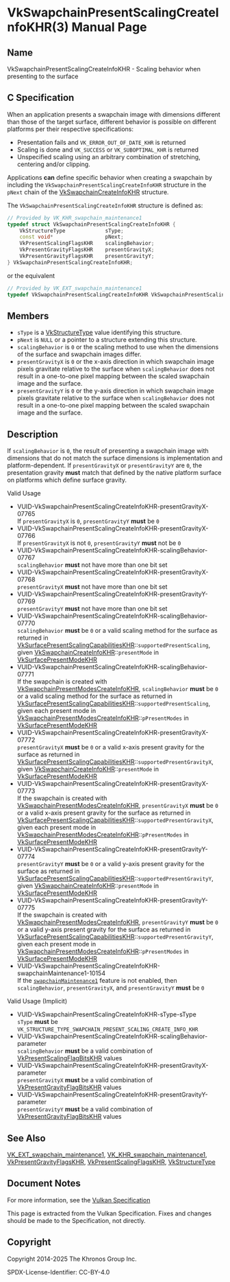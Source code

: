 # VkSwapchainPresentScalingCreateInfoKHR(3) Manual Page

## Name

VkSwapchainPresentScalingCreateInfoKHR - Scaling behavior when presenting to the surface



## [](#_c_specification)C Specification

When an application presents a swapchain image with dimensions different than those of the target surface, different behavior is possible on different platforms per their respective specifications:

- Presentation fails and `VK_ERROR_OUT_OF_DATE_KHR` is returned
- Scaling is done and `VK_SUCCESS` or `VK_SUBOPTIMAL_KHR` is returned
- Unspecified scaling using an arbitrary combination of stretching, centering and/or clipping.

Applications **can** define specific behavior when creating a swapchain by including the `VkSwapchainPresentScalingCreateInfoKHR` structure in the `pNext` chain of the [VkSwapchainCreateInfoKHR](https://registry.khronos.org/vulkan/specs/latest/man/html/VkSwapchainCreateInfoKHR.html) structure.

The `VkSwapchainPresentScalingCreateInfoKHR` structure is defined as:

```c++
// Provided by VK_KHR_swapchain_maintenance1
typedef struct VkSwapchainPresentScalingCreateInfoKHR {
    VkStructureType             sType;
    const void*                 pNext;
    VkPresentScalingFlagsKHR    scalingBehavior;
    VkPresentGravityFlagsKHR    presentGravityX;
    VkPresentGravityFlagsKHR    presentGravityY;
} VkSwapchainPresentScalingCreateInfoKHR;
```

or the equivalent

```c++
// Provided by VK_EXT_swapchain_maintenance1
typedef VkSwapchainPresentScalingCreateInfoKHR VkSwapchainPresentScalingCreateInfoEXT;
```

## [](#_members)Members

- `sType` is a [VkStructureType](https://registry.khronos.org/vulkan/specs/latest/man/html/VkStructureType.html) value identifying this structure.
- `pNext` is `NULL` or a pointer to a structure extending this structure.
- `scalingBehavior` is `0` or the scaling method to use when the dimensions of the surface and swapchain images differ.
- `presentGravityX` is `0` or the x-axis direction in which swapchain image pixels gravitate relative to the surface when `scalingBehavior` does not result in a one-to-one pixel mapping between the scaled swapchain image and the surface.
- `presentGravityY` is `0` or the y-axis direction in which swapchain image pixels gravitate relative to the surface when `scalingBehavior` does not result in a one-to-one pixel mapping between the scaled swapchain image and the surface.

## [](#_description)Description

If `scalingBehavior` is `0`, the result of presenting a swapchain image with dimensions that do not match the surface dimensions is implementation and platform-dependent. If `presentGravityX` or `presentGravityY` are `0`, the presentation gravity **must** match that defined by the native platform surface on platforms which define surface gravity.

Valid Usage

- [](#VUID-VkSwapchainPresentScalingCreateInfoKHR-presentGravityX-07765)VUID-VkSwapchainPresentScalingCreateInfoKHR-presentGravityX-07765  
  If `presentGravityX` is `0`, `presentGravityY` **must** be `0`
- [](#VUID-VkSwapchainPresentScalingCreateInfoKHR-presentGravityX-07766)VUID-VkSwapchainPresentScalingCreateInfoKHR-presentGravityX-07766  
  If `presentGravityX` is not `0`, `presentGravityY` **must** not be `0`
- [](#VUID-VkSwapchainPresentScalingCreateInfoKHR-scalingBehavior-07767)VUID-VkSwapchainPresentScalingCreateInfoKHR-scalingBehavior-07767  
  `scalingBehavior` **must** not have more than one bit set
- [](#VUID-VkSwapchainPresentScalingCreateInfoKHR-presentGravityX-07768)VUID-VkSwapchainPresentScalingCreateInfoKHR-presentGravityX-07768  
  `presentGravityX` **must** not have more than one bit set
- [](#VUID-VkSwapchainPresentScalingCreateInfoKHR-presentGravityY-07769)VUID-VkSwapchainPresentScalingCreateInfoKHR-presentGravityY-07769  
  `presentGravityY` **must** not have more than one bit set
- [](#VUID-VkSwapchainPresentScalingCreateInfoKHR-scalingBehavior-07770)VUID-VkSwapchainPresentScalingCreateInfoKHR-scalingBehavior-07770  
  `scalingBehavior` **must** be `0` or a valid scaling method for the surface as returned in [VkSurfacePresentScalingCapabilitiesKHR](https://registry.khronos.org/vulkan/specs/latest/man/html/VkSurfacePresentScalingCapabilitiesKHR.html)::`supportedPresentScaling`, given [VkSwapchainCreateInfoKHR](https://registry.khronos.org/vulkan/specs/latest/man/html/VkSwapchainCreateInfoKHR.html)::`presentMode` in [VkSurfacePresentModeKHR](https://registry.khronos.org/vulkan/specs/latest/man/html/VkSurfacePresentModeKHR.html)
- [](#VUID-VkSwapchainPresentScalingCreateInfoKHR-scalingBehavior-07771)VUID-VkSwapchainPresentScalingCreateInfoKHR-scalingBehavior-07771  
  If the swapchain is created with [VkSwapchainPresentModesCreateInfoKHR](https://registry.khronos.org/vulkan/specs/latest/man/html/VkSwapchainPresentModesCreateInfoKHR.html), `scalingBehavior` **must** be `0` or a valid scaling method for the surface as returned in [VkSurfacePresentScalingCapabilitiesKHR](https://registry.khronos.org/vulkan/specs/latest/man/html/VkSurfacePresentScalingCapabilitiesKHR.html)::`supportedPresentScaling`, given each present mode in [VkSwapchainPresentModesCreateInfoKHR](https://registry.khronos.org/vulkan/specs/latest/man/html/VkSwapchainPresentModesCreateInfoKHR.html)::`pPresentModes` in [VkSurfacePresentModeKHR](https://registry.khronos.org/vulkan/specs/latest/man/html/VkSurfacePresentModeKHR.html)
- [](#VUID-VkSwapchainPresentScalingCreateInfoKHR-presentGravityX-07772)VUID-VkSwapchainPresentScalingCreateInfoKHR-presentGravityX-07772  
  `presentGravityX` **must** be `0` or a valid x-axis present gravity for the surface as returned in [VkSurfacePresentScalingCapabilitiesKHR](https://registry.khronos.org/vulkan/specs/latest/man/html/VkSurfacePresentScalingCapabilitiesKHR.html)::`supportedPresentGravityX`, given [VkSwapchainCreateInfoKHR](https://registry.khronos.org/vulkan/specs/latest/man/html/VkSwapchainCreateInfoKHR.html)::`presentMode` in [VkSurfacePresentModeKHR](https://registry.khronos.org/vulkan/specs/latest/man/html/VkSurfacePresentModeKHR.html)
- [](#VUID-VkSwapchainPresentScalingCreateInfoKHR-presentGravityX-07773)VUID-VkSwapchainPresentScalingCreateInfoKHR-presentGravityX-07773  
  If the swapchain is created with [VkSwapchainPresentModesCreateInfoKHR](https://registry.khronos.org/vulkan/specs/latest/man/html/VkSwapchainPresentModesCreateInfoKHR.html), `presentGravityX` **must** be `0` or a valid x-axis present gravity for the surface as returned in [VkSurfacePresentScalingCapabilitiesKHR](https://registry.khronos.org/vulkan/specs/latest/man/html/VkSurfacePresentScalingCapabilitiesKHR.html)::`supportedPresentGravityX`, given each present mode in [VkSwapchainPresentModesCreateInfoKHR](https://registry.khronos.org/vulkan/specs/latest/man/html/VkSwapchainPresentModesCreateInfoKHR.html)::`pPresentModes` in [VkSurfacePresentModeKHR](https://registry.khronos.org/vulkan/specs/latest/man/html/VkSurfacePresentModeKHR.html)
- [](#VUID-VkSwapchainPresentScalingCreateInfoKHR-presentGravityY-07774)VUID-VkSwapchainPresentScalingCreateInfoKHR-presentGravityY-07774  
  `presentGravityY` **must** be `0` or a valid y-axis present gravity for the surface as returned in [VkSurfacePresentScalingCapabilitiesKHR](https://registry.khronos.org/vulkan/specs/latest/man/html/VkSurfacePresentScalingCapabilitiesKHR.html)::`supportedPresentGravityY`, given [VkSwapchainCreateInfoKHR](https://registry.khronos.org/vulkan/specs/latest/man/html/VkSwapchainCreateInfoKHR.html)::`presentMode` in [VkSurfacePresentModeKHR](https://registry.khronos.org/vulkan/specs/latest/man/html/VkSurfacePresentModeKHR.html)
- [](#VUID-VkSwapchainPresentScalingCreateInfoKHR-presentGravityY-07775)VUID-VkSwapchainPresentScalingCreateInfoKHR-presentGravityY-07775  
  If the swapchain is created with [VkSwapchainPresentModesCreateInfoKHR](https://registry.khronos.org/vulkan/specs/latest/man/html/VkSwapchainPresentModesCreateInfoKHR.html), `presentGravityY` **must** be `0` or a valid y-axis present gravity for the surface as returned in [VkSurfacePresentScalingCapabilitiesKHR](https://registry.khronos.org/vulkan/specs/latest/man/html/VkSurfacePresentScalingCapabilitiesKHR.html)::`supportedPresentGravityY`, given each present mode in [VkSwapchainPresentModesCreateInfoKHR](https://registry.khronos.org/vulkan/specs/latest/man/html/VkSwapchainPresentModesCreateInfoKHR.html)::`pPresentModes` in [VkSurfacePresentModeKHR](https://registry.khronos.org/vulkan/specs/latest/man/html/VkSurfacePresentModeKHR.html)
- [](#VUID-VkSwapchainPresentScalingCreateInfoKHR-swapchainMaintenance1-10154)VUID-VkSwapchainPresentScalingCreateInfoKHR-swapchainMaintenance1-10154  
  If the [`swapchainMaintenance1`](https://registry.khronos.org/vulkan/specs/latest/html/vkspec.html#features-swapchainMaintenance1) feature is not enabled, then `scalingBehavior`, `presentGravityX`, and `presentGravityY` **must** be `0`

Valid Usage (Implicit)

- [](#VUID-VkSwapchainPresentScalingCreateInfoKHR-sType-sType)VUID-VkSwapchainPresentScalingCreateInfoKHR-sType-sType  
  `sType` **must** be `VK_STRUCTURE_TYPE_SWAPCHAIN_PRESENT_SCALING_CREATE_INFO_KHR`
- [](#VUID-VkSwapchainPresentScalingCreateInfoKHR-scalingBehavior-parameter)VUID-VkSwapchainPresentScalingCreateInfoKHR-scalingBehavior-parameter  
  `scalingBehavior` **must** be a valid combination of [VkPresentScalingFlagBitsKHR](https://registry.khronos.org/vulkan/specs/latest/man/html/VkPresentScalingFlagBitsKHR.html) values
- [](#VUID-VkSwapchainPresentScalingCreateInfoKHR-presentGravityX-parameter)VUID-VkSwapchainPresentScalingCreateInfoKHR-presentGravityX-parameter  
  `presentGravityX` **must** be a valid combination of [VkPresentGravityFlagBitsKHR](https://registry.khronos.org/vulkan/specs/latest/man/html/VkPresentGravityFlagBitsKHR.html) values
- [](#VUID-VkSwapchainPresentScalingCreateInfoKHR-presentGravityY-parameter)VUID-VkSwapchainPresentScalingCreateInfoKHR-presentGravityY-parameter  
  `presentGravityY` **must** be a valid combination of [VkPresentGravityFlagBitsKHR](https://registry.khronos.org/vulkan/specs/latest/man/html/VkPresentGravityFlagBitsKHR.html) values

## [](#_see_also)See Also

[VK\_EXT\_swapchain\_maintenance1](https://registry.khronos.org/vulkan/specs/latest/man/html/VK_EXT_swapchain_maintenance1.html), [VK\_KHR\_swapchain\_maintenance1](https://registry.khronos.org/vulkan/specs/latest/man/html/VK_KHR_swapchain_maintenance1.html), [VkPresentGravityFlagsKHR](https://registry.khronos.org/vulkan/specs/latest/man/html/VkPresentGravityFlagsKHR.html), [VkPresentScalingFlagsKHR](https://registry.khronos.org/vulkan/specs/latest/man/html/VkPresentScalingFlagsKHR.html), [VkStructureType](https://registry.khronos.org/vulkan/specs/latest/man/html/VkStructureType.html)

## [](#_document_notes)Document Notes

For more information, see the [Vulkan Specification](https://registry.khronos.org/vulkan/specs/latest/html/vkspec.html#VkSwapchainPresentScalingCreateInfoKHR)

This page is extracted from the Vulkan Specification. Fixes and changes should be made to the Specification, not directly.

## [](#_copyright)Copyright

Copyright 2014-2025 The Khronos Group Inc.

SPDX-License-Identifier: CC-BY-4.0